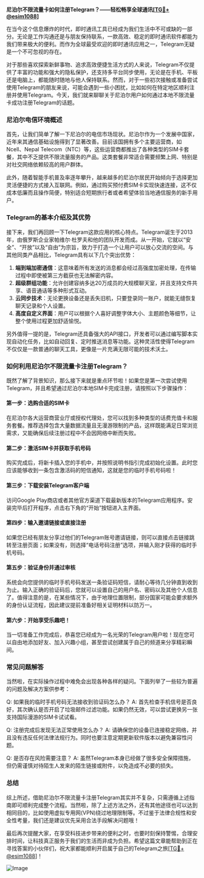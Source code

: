 **尼泊尔不限流量卡如何注册Telegram？——轻松畅享全球通讯[[TG💪+ @esim1088](https://t.me/s/esim1088)]**

在当今这个信息爆炸的时代，即时通讯工具已经成为我们生活中不可或缺的一部分。无论是工作沟通还是与朋友保持联系，一款高效、稳定的即时通讯软件都能为我们带来极大的便利。而作为全球最受欢迎的即时通讯应用之一，Telegram无疑是一个不可忽视的存在。

对于那些喜欢探索新鲜事物、追求高效便捷生活方式的人来说，Telegram不仅提供了丰富的功能和强大的隐私保护，还支持多平台同步使用，无论是在手机、平板还是电脑上，都能随时随地与他人保持联系。然而，对于一些初次接触或准备尝试使用Telegram的朋友来说，可能会遇到一些小困扰，比如如何在特定地区顺利注册并使用Telegram。今天，我们就来聊聊关于尼泊尔用户如何通过本地不限流量卡成功注册Telegram的话题。

### 尼泊尔电信环境概述

首先，让我们简单了解一下尼泊尔的电信市场现状。尼泊尔作为一个发展中国家，近年来其通信基础设施得到了显著改善。目前该国拥有多个主要运营商，如Ncell、Nepal Telecom（NTC）等，这些运营商都推出了各种类型的SIM卡套餐，其中不乏提供不限流量服务的产品。这类套餐非常适合需要频繁上网、特别是对社交网络依赖较高的用户群体。

此外，随着智能手机普及率逐年攀升，越来越多的尼泊尔居民开始倾向于选择更加灵活便捷的方式接入互联网。例如，通过购买预付费SIM卡实现快速连接，这不仅成本低廉而且操作简便，特别适合短期旅行者或者希望体验当地通信服务的新手用户。

### Telegram的基本介绍及其优势

接下来，我们再回顾一下Telegram这款应用的核心特点。Telegram诞生于2013年，由俄罗斯企业家帕维尔·杜罗夫和他的团队开发而成。从一开始，它就以“安全”、“开放”以及“自由”为宗旨，致力于打造一个让用户可以放心交流的空间。与其他同类产品相比，Telegram具有以下几个突出优势：

1. **端到端加密通信**：这意味着所有发送的消息都会经过高强度加密处理，在传输过程中即使被第三方截获也无法解密内容。
2. **超级群组功能**：允许创建容纳多达20万成员的大规模聊天室，并且支持文件共享、语音通话等多种形式互动。
3. **云同步技术**：无论更换设备还是丢失旧机，只要登录同一账户，就能无缝恢复聊天记录和个人设置。
4. **高度自定义界面**：用户可以根据个人喜好调整字体大小、主题颜色等细节，让整个使用过程更加舒适愉悦。

另外值得一提的是，Telegram还具备强大的API接口，开发者可以通过编写脚本实现自动化任务，比如自动回复、定时推送消息等功能。这种灵活性使得Telegram不仅仅是一款普通的聊天工具，更像是一片充满无限可能的技术沃土。

### 如何利用尼泊尔不限流量卡注册Telegram？

既然了解了背景知识，那么接下来就是重点环节啦！如果您是第一次尝试使用Telegram，并且希望通过尼泊尔本地SIM卡完成注册，请按照以下步骤操作：

#### 第一步：选购合适的SIM卡
在尼泊尔各大运营商营业厅或授权代理处，您可以找到多种类型的话费充值卡和服务套餐。推荐选择包含大量数据流量且无漫游限制的产品，这样既能满足日常浏览需求，又能确保后续注册过程中不会因网络中断而失败。

#### 第二步：激活SIM卡并获取手机号码
购买完成后，将新卡插入您的手机中，并按照说明书指引完成初始化设置。此时您应该能够收到一条包含激活码的短信通知，这就是您的临时手机号码啦！

#### 第三步：下载安装Telegram客户端
访问Google Play商店或者其他官方渠道下载最新版本的Telegram应用程序。安装完毕后打开程序，点击右下角的“开始”按钮进入主界面。

#### 第四步：输入邀请链接或直接注册
如果您已经有朋友分享过他们的Telegram账号邀请链接，则可以直接点击链接跳转至注册页面；如果没有，则选择“电话号码注册”选项，并输入刚才获得的临时手机号码。

#### 第五步：验证身份并通过审核
系统会向您提供的临时手机号码发送一条验证码短信，请耐心等待几分钟直到收到为止。输入正确的验证码后，您就可以设置自己的用户名、密码以及其他个人信息了。值得注意的是，在某些情况下，由于地理位置限制，部分国家可能会要求额外的身份认证流程，因此建议提前准备好相关证明材料以防万一。

#### 第六步：开始享受乐趣吧！
当一切准备工作完成后，恭喜您已经成为一名光荣的Telegram用户啦！现在您可以自由地添加好友、加入兴趣小组，甚至尝试创建属于自己的频道来分享精彩瞬间。

### 常见问题解答

当然啦，在实际操作过程中难免会出现各种各样的疑问。下面列举了一些较为普遍的问题及解决方案供参考：

Q: 如果我的临时手机号码无法接收到验证码怎么办？
A: 首先检查手机信号是否良好，其次确认是否开启了垃圾邮件过滤功能。如果仍然无效，可以尝试更换另一张支持国际漫游的SIM卡试试看。

Q: 注册完成后发现无法正常使用怎么办？
A: 请确保您的设备已连接稳定网络，并且没有违反任何法律法规行为。同时也要注意定期更新软件版本以避免兼容性问题。

Q: 是否存在风险需要注意？
A: 虽然Telegram本身已经做了很多安全保障措施，但仍需谨慎对待陌生人发来的陌生链接或附件，以免造成不必要的损失。

### 总结

综上所述，借助尼泊尔不限流量卡注册Telegram其实并不复杂，只需遵循上述指南即可顺利完成整个流程。当然啦，除了上述方法之外，还有其他途径也可以达到相同目的，比如使用虚拟专用网(VPN)绕过地理限制等。不过鉴于法律合规性和安全性考量，我们还是建议优先采用合法手段解决问题哦！

最后再次提醒大家，在享受科技进步带来的便利之时，也要时刻保持警惕，合理安排时间，让科技真正服务于我们的生活而非成为负担。希望这篇文章能帮助到正在寻找答案的小伙伴们，祝大家都能顺利开启属于自己的Telegram之旅[[TG💪+ @esim1088](https://t.me/s/esim1088)]！

![Image](https://i.postimg.cc/4NQfJmqS/Snipaste-2025-05-13-00-14-12.png)